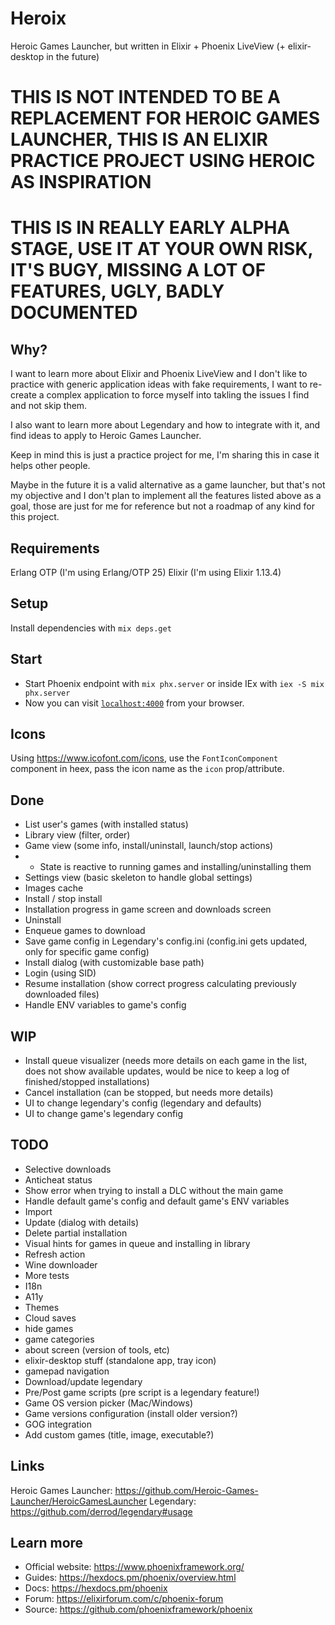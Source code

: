 # Heroix

Heroic Games Launcher, but written in Elixir + Phoenix LiveView (+ elixir-desktop in the future)

# THIS IS NOT INTENDED TO BE A REPLACEMENT FOR HEROIC GAMES LAUNCHER, THIS IS AN ELIXIR PRACTICE PROJECT USING HEROIC AS INSPIRATION

# THIS IS IN REALLY EARLY ALPHA STAGE, USE IT AT YOUR OWN RISK, IT'S BUGY, MISSING A LOT OF FEATURES, UGLY, BADLY DOCUMENTED

## Why?

I want to learn more about Elixir and Phoenix LiveView and I don't like to practice with generic application ideas with fake requirements, I want to re-create a complex application to force myself into takling the issues I find and not skip them.

I also want to learn more about Legendary and how to integrate with it, and find ideas to apply to Heroic Games Launcher.

Keep in mind this is just a practice project for me, I'm sharing this in case it helps other people.

Maybe in the future it is a valid alternative as a game launcher, but that's not my objective and I don't plan to implement all the features listed above as a goal, those are just for me for reference but not a roadmap of any kind for this project.

## Requirements

Erlang OTP (I'm using Erlang/OTP 25)
Elixir (I'm using Elixir 1.13.4)

## Setup

Install dependencies with `mix deps.get`

## Start

- Start Phoenix endpoint with `mix phx.server` or inside IEx with `iex -S mix phx.server`
- Now you can visit [`localhost:4000`](http://localhost:4000) from your browser.

## Icons

Using https://www.icofont.com/icons, use the `FontIconComponent` component in heex, pass the icon name as the `icon` prop/attribute.

## Done

- List user's games (with installed status)
- Library view (filter, order)
- Game view (some info, install/uninstall, launch/stop actions)
- - State is reactive to running games and installing/uninstalling them
- Settings view (basic skeleton to handle global settings)
- Images cache
- Install / stop install
- Installation progress in game screen and downloads screen
- Uninstall
- Enqueue games to download
- Save game config in Legendary's config.ini (config.ini gets updated, only for specific game config)
- Install dialog (with customizable base path)
- Login (using SID)
- Resume installation (show correct progress calculating previously downloaded files)
- Handle ENV variables to game's config

## WIP

- Install queue visualizer (needs more details on each game in the list, does not show available updates, would be nice to keep a log of finished/stopped installations)
- Cancel installation (can be stopped, but needs more details)
- UI to change legendary's config (legendary and defaults)
- UI to change game's legendary config

## TODO

- Selective downloads
- Anticheat status
- Show error when trying to install a DLC without the main game
- Handle default game's config and default game's ENV variables
- Import
- Update (dialog with details)
- Delete partial installation
- Visual hints for games in queue and installing in library
- Refresh action
- Wine downloader
- More tests
- I18n
- A11y
- Themes
- Cloud saves
- hide games
- game categories
- about screen (version of tools, etc)
- elixir-desktop stuff (standalone app, tray icon)
- gamepad navigation
- Download/update legendary
- Pre/Post game scripts (pre script is a legendary feature!)
- Game OS version picker (Mac/Windows)
- Game versions configuration (install older version?)
- GOG integration
- Add custom games (title, image, executable?)

## Links

Heroic Games Launcher: https://github.com/Heroic-Games-Launcher/HeroicGamesLauncher
Legendary: https://github.com/derrod/legendary#usage

## Learn more

- Official website: https://www.phoenixframework.org/
- Guides: https://hexdocs.pm/phoenix/overview.html
- Docs: https://hexdocs.pm/phoenix
- Forum: https://elixirforum.com/c/phoenix-forum
- Source: https://github.com/phoenixframework/phoenix
